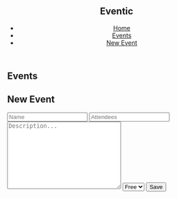 
<body>
    <header id="home">
      <nav class="navbar">
        <h1>Eventic</h1>
        <ul>
            <li><a href="#home">Home</a></li>
            <li><a href="#events">Events</a></li>
            <li><a href="#add-event">New Event</a></li>
        </ul>
      </nav>
      <div class="welcome-event"></div>
    </header>
    <main>
        <section id="events">
            <h1 class="section-title">Events</h1>
            <div class="events-container"></div>
        </section>
        <section id="add-event">
            <h1 class="section-title">New Event</h1>
            <form class="form">
                <input type="text" id="name" placeholder="Name">
                <input type="number" id="attendee" placeholder="Attendees">
                <textarea id="description" cols="30" rows="10" placeholder="Description..."></textarea>
                <select id="status">
                    <option value="0">Free</option>
                    <option value="1">Paid</option>
                </select>
                <button class="btn btn-primary">Save</button>
            </form>
        </section>
    </main>
    <script src="https://www.gstatic.com/firebasejs/7.9.1/firebase-app.js"></script>
<script src="https://www.gstatic.com/firebasejs/7.9.1/firebase-firestore.js"></script>

<script>
 


</body>
</html>
